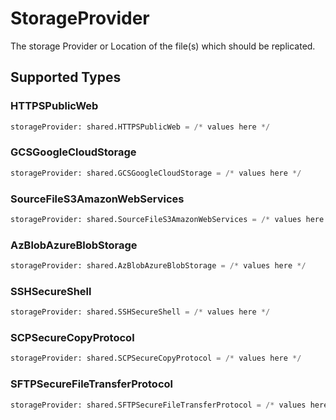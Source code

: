 # StorageProvider

The storage Provider or Location of the file(s) which should be replicated.


## Supported Types

### HTTPSPublicWeb

```python
storageProvider: shared.HTTPSPublicWeb = /* values here */
```

### GCSGoogleCloudStorage

```python
storageProvider: shared.GCSGoogleCloudStorage = /* values here */
```

### SourceFileS3AmazonWebServices

```python
storageProvider: shared.SourceFileS3AmazonWebServices = /* values here */
```

### AzBlobAzureBlobStorage

```python
storageProvider: shared.AzBlobAzureBlobStorage = /* values here */
```

### SSHSecureShell

```python
storageProvider: shared.SSHSecureShell = /* values here */
```

### SCPSecureCopyProtocol

```python
storageProvider: shared.SCPSecureCopyProtocol = /* values here */
```

### SFTPSecureFileTransferProtocol

```python
storageProvider: shared.SFTPSecureFileTransferProtocol = /* values here */
```


